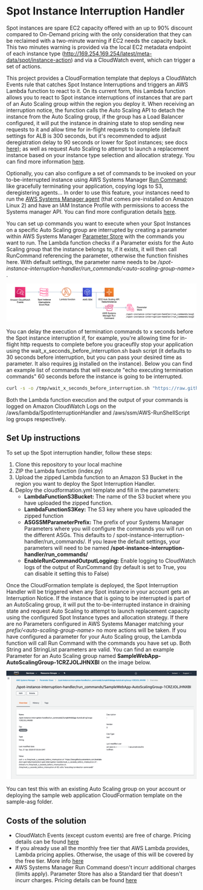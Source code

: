 # Spot Instance Interruption Handler

Spot instances are spare EC2 capacity offered with an up to 90% discount compared to On-Demand pricing with the only consideration that they can be reclaimed with a two-minute warning if EC2 needs the capacity back. This two minutes warning is provided via the local EC2 metadata endpoint of each instance type (http://169.254.169.254/latest/meta-data/spot/instance-action) and via a CloudWatch event, which can trigger a set of actions.

This project provides a CloudFormation template that deploys a CloudWatch Events rule that catches Spot Instance Interruptions and triggers an AWS Lambda function to react to it. On its current form, this Lambda function allows you to react to Spot instance interruptions of instances that are part of an Auto Scaling group within the region you deploy it. When receiving an interruption notice, the function calls the Auto Scaling API to detach the instance from the Auto Scaling group, if the group has a Load Balancer configured, it will put the instance in draining state to stop sending new requests to it and allow time for in-flight requests to complete (default settings for ALB is 300 seconds, but it's recommended to adjust deregistration delay to 90 seconds or lower for Spot instances; see docs [here](https://docs.aws.amazon.com/elasticloadbalancing/latest/application/load-balancer-target-groups.html#deregistration-delay)); as well as request Auto Scaling to attempt to launch a replacement instance based on your instance type selection and allocation strategy. You can find more information [here](https://docs.aws.amazon.com/autoscaling/ec2/APIReference/API_DetachInstances.html).

Optionally, you can also configure a set of commands to be invoked on your to-be-interrupted instance using AWS Systems Manager [Run Command](https://docs.aws.amazon.com/systems-manager/latest/userguide/execute-remote-commands.html); like gracefully terminating your application, copying logs to S3, deregistering agents... In order to use this feature, your instances need to run the [AWS Systems Manager agent](https://docs.aws.amazon.com/systems-manager/latest/userguide/ssm-agent.html) (that comes pre-installed on Amazon Linux 2) and have an IAM Instance Profile with permissions to access the Systems manager API. You can find more configuration details [here](https://docs.aws.amazon.com/systems-manager/latest/userguide/systems-manager-setting-up.html).

You can set up commands you want to execute when your Spot Instances on a specific Auto Scaling group are interrupted by creating a parameter within AWS Systems Manager [Parameter Store](https://docs.aws.amazon.com/systems-manager/latest/userguide/systems-manager-parameter-store.html) with the commands you want to run. The Lambda function checks if a Parameter exists for the Auto Scaling group that the instance belongs to, if it exists, it will then call RunCommand referencing the parameter, otherwise the function finishes here. With default settings, the parameter name needs to be */spot-instance-interruption-handler/run_commands/\<auto-scaling-group-name\>* .

![Architecture](/ec2-spot-interruption-handler/images/architecture.png)

You can delay the execution of termination commands to x seconds before the Spot instance interruption if, for example, you're allowing time for in-flight http requests to complete before you graceuflly stop your application using the wait_x_seconds_before_interruption.sh bash script (it defaults to 30 seconds before interruption, but you can pass your desired time as parameter. It also requires [jq](https://stedolan.github.io/jq/) installed on the instance). Below you can find an example list of commands that will execute "echo executing termination commands" 60 seconds before the instance is going to be interrupted.

```bash
curl -s -o /tmp/wait_x_seconds_before_interruption.sh "https://raw.githubusercontent.com/awslabs/ec2-spot-labs/master/ec2-spot-interruption-handler/wait_x_seconds_before_interruption.sh"; chmod u+x /tmp/wait_x_seconds_before_interruption.sh; /tmp/wait_x_seconds_before_interruption.sh 60; echo "executing termination commands"
```

Both the Lambda function execution and the output of your commands is logged on Amazon CloudWatch Logs on the /aws/lambda/SpotInterruptionHandler and /aws/ssm/AWS-RunShellScript log groups respectively.

## Set Up instructions

To set up the Spot interruption handler, follow these steps:

1. Clone this repository to your local machine
1. ZIP the Lambda function (index.py)
1. Upload the zipped Lambda function to an Amazon S3 Bucket in the region you want to deploy the Spot Interruption Handler.
1. Deploy the cloudformation.yml template and fill in the parameters:
    - **LambdaFunctionS3Bucket:** The name of the S3 bucket where you have uploaded the zipped function.
    - **LambdaFunctionS3Key:** The S3 key where you have uploaded the zipped function
    - **ASGSSMParameterPrefix:** The prefix of your Systems Manager Parameters where you will configure the commands you will run on the different ASGs. This defaults to /  spot-instance-interruption-handler/run_commands/. If you leave the default settings, your parameters will need to be named **/spot-instance-interruption-handler/run_commands/  <auto-scaling-group-name>**
    - **EnableRunCommandOutputLogging:** Enable logging to CloudWatch logs of the output of RunCommand (by default is set to True, you can disable it setting this to False)

Once the CloudFormation template is deployed, the Spot Interruption Handler will be triggered when any Spot instance in your account gets an Interruption Notice. If the instance that is going to be interrupted is part of an AutoScaling group, it will put the to-be-interrupted instance in draining state and request Auto Scaling to attempt to launch replacement capacity using the configured Spot Instance types and allocation strategy. If there are no Parameters configured in AWS Systems Manager matching your *prefix/\<auto-scaling-group-name\>* no more actions will be taken. If you have configured a parameter for your Auto Scaling group, the Lambda function will call Run Command with the commands you have set up. Both String and StringList parameters are valid. You can find an example Parameter for an Auto Scaling group named **SampleWebApp-AutoScalingGroup-1CRZJOLJHNXBI** on the image below.

![Parameter Store Example](/ec2-spot-interruption-handler/images/ParameterStore.png)

You can test this with an existing Auto Scaling group on your account or deploying the sample web application CloudFormation template on the sample-asg folder.

## Costs of the solution

- CloudWatch Events (except custom events) are free of charge. Pricing details can be found [here](https://aws.amazon.com/cloudwatch/pricing/)
- If you already use all the monthly free tier that AWS Lambda provides, Lambda pricing applies. Otherwise, the usage of this will be covered by the free tier. More info [here](https://aws.amazon.com/lambda/pricing/)
- AWS Systems Manager Run Command doesn't incurr additional charges (limits apply). Parameter Store has also a Standard tier that doesn't incurr charges. Pricing details can be found [here](https://aws.amazon.com/cloudwatch/pricing/)